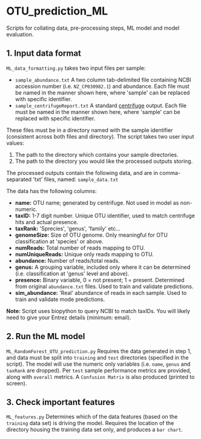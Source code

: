 # OTU_prediction_ML

Scripts for collating data, pre-processing steps, ML model and model evaluation.

## 1. Input data format
`ML_data_formatting.py` takes two input files per sample:

-  `sample_abundance.txt` A two column tab-delimited file containing NCBI accession number (i.e. `NZ_CP030982.1`) and abundance. Each file must be named in the manner shown here, where 'sample' can be replaced with specific identifier.
-  `sample_centrifugeReport.txt` A standard [centrifuge](https://ccb.jhu.edu/software/centrifuge/) output. Each file must be named in the manner shown here, where 'sample' can be replaced with specific identifier.

These files must be in a directory named with the sample identifier (consistent across both files and directory). 
The script takes two user input values:

1. The path to the directory which contains your sample directories.
2. The path to the directory you would like the processed outputs storing.

The processed outputs contain the following data, and are in comma-separated 'txt' files, named: `sample_data.txt`

The data has the following columns:

- **name:** OTU name; generated by centrifuge. Not used in model as non-numeric.
- **taxID:** 1-7 digit number. Unique OTU identifier, used to match centrifuge hits and actual presence.
- **taxRank:** 'Sprecies', 'genus', 'family' etc...
- **genomeSize:** Size of OTU genome. Only meaningful for OTU classification at 'species' or above.
- **numReads:** Total number of reads mapping to OTU.
- **numUniqueReads:** Unique only reads mapping to OTU.
- **abundance:** Number of reads/total reads.
- **genus:** A grouping variable, included only where it can be determined (i.e. classification at 'genus' level and above).
- **presence:** Binary variable, 0 = not present; 1 = present. Determined from original `abundance.txt` files. Used to train and validate predictions.
- **sim_abundance:** 'Real' abundance of reads in each sample. Used to train and validate mode predictions.

**Note:** Script uses biopython to query NCBI to match taxIDs. You will likely need to give your Entrez details (minimum: email).

## 2. Run the ML model
`ML_RandomForest_OTU_prediction.py` Requires the data generated in step 1, and data must be split into `training` and `test` directories (specified in the script). The model will use the numeric only variables (i.e. `name`, `genus` and `taxRank` are dropped). Per `test` sample performance metrics are provided, along with `overall` metrics. A `Confusion Matrix` is also produced (printed to screen).

## 3. Check important features
`ML_features.py` Determines which of the data features (based on the `training` data set) is driving the model. Requires the location of the directory housing the training data set only, and produces a `bar chart`.

